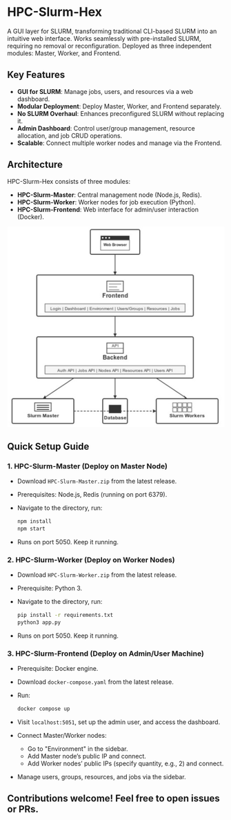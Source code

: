# HPC-Slurm-Hex

A GUI layer for SLURM, transforming traditional CLI-based SLURM into an intuitive web interface. Works seamlessly with pre-installed SLURM, requiring no removal or reconfiguration. Deployed as three independent modules: Master, Worker, and Frontend.

## Key Features

- **GUI for SLURM**: Manage jobs, users, and resources via a web dashboard.
- **Modular Deployment**: Deploy Master, Worker, and Frontend separately.
- **No SLURM Overhaul**: Enhances preconfigured SLURM without replacing it.
- **Admin Dashboard**: Control user/group management, resource allocation, and job CRUD operations.
- **Scalable**: Connect multiple worker nodes and manage via the Frontend.

## Architecture

HPC-Slurm-Hex consists of three modules:

- **HPC-Slurm-Master**: Central management node (Node.js, Redis).
- **HPC-Slurm-Worker**: Worker nodes for job execution (Python).
- **HPC-Slurm-Frontend**: Web interface for admin/user interaction (Docker).

![Github All Releases](assets/arch.jpg)

## Quick Setup Guide

### 1. HPC-Slurm-Master (Deploy on Master Node)

- Download `HPC-Slurm-Master.zip` from the latest release.
- Prerequisites: Node.js, Redis (running on port 6379).
- Navigate to the directory, run:

  ```bash
  npm install
  npm start
  ```
- Runs on port 5050. Keep it running.

### 2. HPC-Slurm-Worker (Deploy on Worker Nodes)

- Download `HPC-Slurm-Worker.zip` from the latest release.
- Prerequisite: Python 3.
- Navigate to the directory, run:

  ```bash
  pip install -r requirements.txt
  python3 app.py
  ```
- Runs on port 5050. Keep it running.

### 3. HPC-Slurm-Frontend (Deploy on Admin/User Machine)

- Prerequisite: Docker engine.
- Download `docker-compose.yaml` from the latest release.
- Run:

  ```bash
  docker compose up
  ```
- Visit `localhost:5051`, set up the admin user, and access the dashboard.
- Connect Master/Worker nodes:
  - Go to "Environment" in the sidebar.
  - Add Master node’s public IP and connect.
  - Add Worker nodes’ public IPs (specify quantity, e.g., 2) and connect.
- Manage users, groups, resources, and jobs via the sidebar.


##
## Contributions welcome! Feel free to open issues or PRs.
